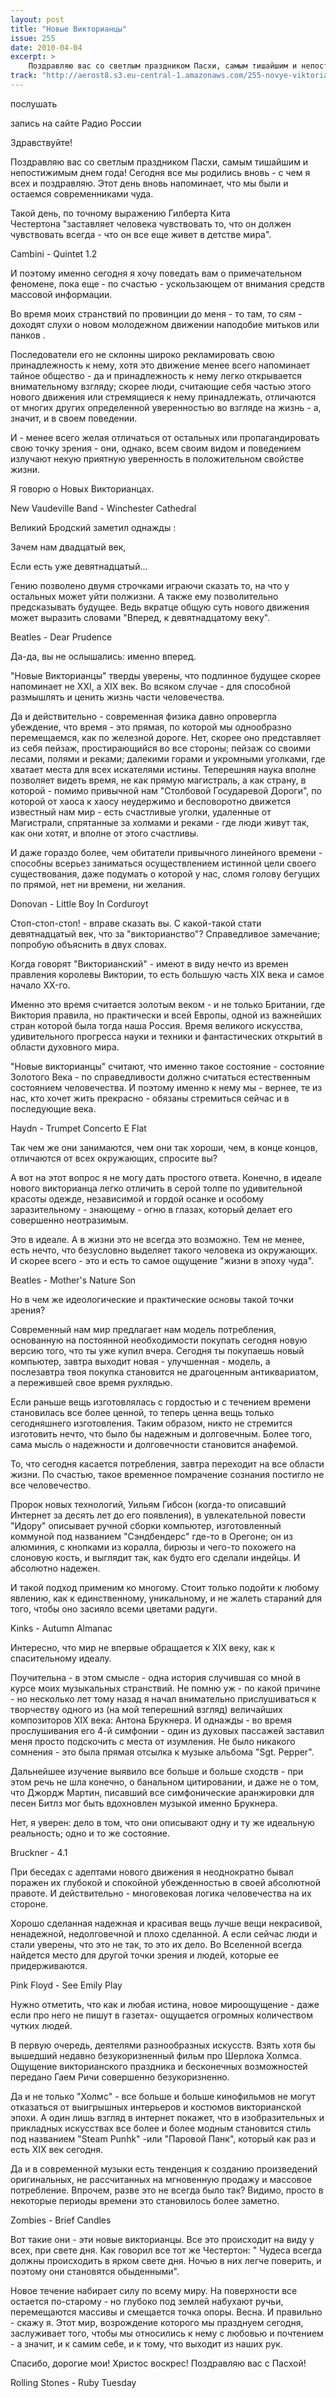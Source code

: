 ```yaml
---
layout: post
title: "Новые Викторианцы"
issue: 255
date: 2010-04-04
excerpt: >
    Поздравляю вас со светлым праздником Пасхи, самым тишайшим и непостижимым днем года! Сегодня все мы родились вновь - с чем я всех и поздравляю. Этот день вновь напоминает, что мы были и остаемся современниками чуда.
track: "http://aerost8.s3.eu-central-1.amazonaws.com/255-novye-viktoriantsy.mp3"
---
```


послушать

запись на сайте Радио России

Здравствуйте!

Поздравляю вас со светлым праздником Пасхи, самым тишайшим и непостижимым днем года! Сегодня все мы родились вновь - с чем я всех и поздравляю. Этот день вновь напоминает, что мы были и остаемся современниками чуда.

Такой день, по точному выражению Гилберта Кита Честертона "заставляет человека чувствовать то, что он должен чувствовать всегда - что он все еще живет в детстве мира".

Cambini - Quintet 1.2

И поэтому именно сегодня я хочу поведать вам о примечательном феномене, пока еще - по счастью - ускользающем от внимания средств массовой информации.

Во время моих странствий по провинции до меня - то там, то сям - доходят слухи о новом молодежном движении наподобие митьков или панков .

Последователи его не склонны широко рекламировать свою принадлежность к нему, хотя это движение менее всего напоминает тайное общество - да и принадлежность к нему легко открывается внимательному взгляду; скорее люди, считающие себя частью этого нового движения или стремящиеся к нему принадлежать, отличаются от многих других определенной уверенностью во взгляде на жизнь - а, значит, и в своем поведении.

И - менее всего желая отличаться от остальных или пропагандировать свою точку зрения - они, однако, всем своим видом и поведением излучают некую приятную уверенность в положительном свойстве жизни.

Я говорю о Новых Викторианцах.

New Vaudeville Band - Winchester Cathedral

Великий Бродский заметил однажды :

Зачем нам двадцатый век,

Если есть уже девятнадцатый...

Гению позволено двумя строчками играючи сказать то, на что у остальных может уйти полжизни. А также ему позволительно предсказывать будущее. Ведь вкратце общую суть нового движения может выразить словами "Вперед, к девятнадцатому веку".

Beatles - Dear Prudence

Да-да, вы не ослышались: именно вперед.

"Новые Викторианцы" тверды уверены, что подлинное будущее скорее напоминает не XXI, а XIX век. Во всяком случае - для способной размышлять и ценить жизнь части человечества.

Да и действительно - современная физика давно опровергла убеждение, что время - это прямая, по которой мы однообразно перемещаемся, как по железной дороге. Нет, скорее оно представляет из себя пейзаж, простирающийся во все стороны; пейзаж со своими лесами, полями и реками; далекими горами и укромными уголками, где хватает места для всех искателями истины. Теперешняя наука вполне позволяет видеть время, не как прямую магистраль, а как страну, в которой - помимо привычной нам "Столбовой Государевой Дороги", по которой от хаоса к хаосу неудержимо и бесповоротно движется известный нам мир - есть счастливые уголки, удаленные от Магистрали, спрятанные за холмами и реками - где люди живут так, как они хотят, и вполне от этого счастливы.

И даже гораздо более, чем обитатели привычного линейного времени - способны всерьез заниматься осуществлением истинной цели своего существования, даже подумать о которой у нас, сломя голову бегущих по прямой, нет ни времени, ни желания.

Donovan - Little Boy In Corduroyt

Стоп-стоп-стоп! - вправе сказать вы. С какой-такой стати девятнадцатый век, что за "викторианство"? Справедливое замечание; попробую объяснить в двух словах.

Когда говорят "Викторианский" - имеют в виду нечто из времен правления королевы Виктории, то есть большую часть XIX века и самое начало XX-го.

Именно это время считается золотым веком - и не только Британии, где Виктория правила, но практически и всей Европы, одной из важнейших стран которой была тогда наша Россия. Время великого искусства, удивительного прогресса науки и техники и фантастических открытий в области духовного мира.

"Новые викторианцы" считают, что именно такое состояние - состояние Золотого Века - по справедливости должно считаться естественным состоянием человечества. И поэтому именно к нему мы - вернее, те из нас, кто хочет жить прекрасно - обязаны стремиться сейчас и в последующие века.

Haydn - Trumpet Concerto E Flat

Так чем же они занимаются, чем они так хороши, чем, в конце концов, отличаются от всех окружающих, спросите вы?

А вот на этот вопрос я не могу дать простого ответа. Конечно, в идеале нового викторианца легко отличить в серой толпе по удивительной красоты одежде, независимой и гордой осанке и особому заразительному - знающему - огню в глазах, который делает его совершенно неотразимым.

Это в идеале. А в жизни это не всегда это возможно. Тем не менее, есть нечто, что безусловно выделяет такого человека из окружающих. И скорее всего - это и есть то самое ощущение "жизни в эпоху чуда".

Beatles - Mother's Nature Son

Но в чем же идеологические и практические основы такой точки зрения?

Современный нам мир предлагает нам модель потребления, основанную на постоянной необходимости покупать сегодня новую версию того, что ты уже купил вчера. Сегодня ты покупаешь новый компьютер, завтра выходит новая - улучшенная - модель, а послезавтра твоя покупка становится не драгоценным антиквариатом, а пережившей свое время рухлядью.

Если раньше вещь изготовлялась с гордостью и с течением времени становилась все более ценной, то теперь ценна вещь только сегодняшнего изготовления. Таким образом, никто не стремится изготовить нечто, что было бы надежным и долговечным. Более того, сама мысль о надежности и долговечности становится анафемой.

То, что сегодня касается потребления, завтра переходит на все области жизни. По счастью, такое временное помрачение сознания постигло не все человечество.

Пророк новых технологий, Уильям Гибсон (когда-то описавший Интернет за десять лет до его появления), в увлекательной повести "Идору" описывает ручной сборки компьютер, изготовленный коммуной под названием "Сэндбендерс" где-то в Орегоне; он из алюминия, с кнопками из коралла, бирюзы и чего-то похожего на слоновую кость, и выглядит так, как будто его сделали индейцы. И абсолютно надежен.

И такой подход применим ко многому. Стоит только подойти к любому явлению, как к единственному, уникальному, и не жалеть стараний для того, чтобы оно засияло всеми цветами радуги.

Kinks - Autumn Almanac

Интересно, что мир не впервые обращается к XIX веку, как к спасительному идеалу.

Поучительна - в этом смысле - одна история случившая со мной в курсе моих музыкальных странствий. Не помню уж - по какой причине - но несколько лет тому назад я начал внимательно прислушиваться к творчеству одного из (на мой теперешний взгляд) величайших композиторов XIX века: Антона Брукнера. И однажды - во время прослушивания его 4-й симфонии - один из духовых пассажей заставил меня просто подскочить с места от изумления. Не было никакого сомнения - это была прямая отсылка к музыке альбома "Sgt. Pepper".

Дальнейшее изучение выявило все больше и больше сходств - при этом речь не шла конечно, о банальном цитировании, и даже не о том, что Джордж Мартин, писавший все симфонические аранжировки для песен Битлз мог быть вдохновлен музыкой именно Брукнера.

Нет, я уверен: дело в том, что они описывают одну и ту же идеальную реальность; одно и то же состояние.

Bruckner - 4.1

При беседах с адептами нового движения я неоднократно бывал поражен их глубокой и спокойной убежденностью в своей абсолютной правоте. И действительно - многовековая логика человечества на их стороне.

Хорошо сделанная надежная и красивая вещь лучше вещи некрасивой, ненадежной, недолговечной и плохо сделанной. А если сейчас люди и стали уверены, что это не так, то это их дело. Во Вселенной всегда найдется место для другой точки зрения и людей, которые ее придерживаются.

Pink Floyd - See Emily Play

Нужно отметить, что как и любая истина, новое мироощущение - даже если про него не пишут в газетах- ощущается огромных количеством чутких людей.

В первую очередь, деятелями разнообразных искусств. Взять хотя бы вышедший недавно безукоризненный фильм про Шерлока Холмса. Ощущение викторианского праздника и бесконечных возможностей передано Гаем Ричи совершенно безукоризненно.

Да и не только "Холмс" - все больше и больше кинофильмов не могут отказаться от выигрышных интерьеров и костюмов викторианской эпохи. А один лишь взгляд в интернет покажет, что в изобразительных и прикладных искусствах все более и более модным становится стиль под названием "Steam Punhk" -или "Паровой Панк", который как раз и есть XIX век сегодня.

Да и в современной музыки есть тенденция к созданию произведений оригинальных, не рассчитанных на мгновенную продажу и массовое потребление. Впрочем, разве это не всегда было так? Видимо, просто в некоторые периоды времени это становилось более заметно.

Zombies - Brief Candles

Вот такие они - эти новые викторианцы. Все это происходит на виду у всех, при свете дня. Как говорил все тот же Честертон: " Чудеса всегда должны происходить в ярком свете дня. Ночью в них легче поверить, и поэтому они становятся обыденными".

Новое течение набирает силу по всему миру. На поверхности все остается по-старому - но глубоко под землей набухают ручьи, перемещаются массивы и смещается точка опоры. Весна. И правильно - скажу я. Этот мир, возрождение которого мы празднуем сегодня, заслуживает того, чтобы мы относились к нему с любовью и почтением - а значит, и к самим себе, и к тому, что выходит из наших рук.

Спасибо, дорогие мои! Христос воскрес! Поздравляю вас с Пасхой!

Rolling Stones - Ruby Tuesday
